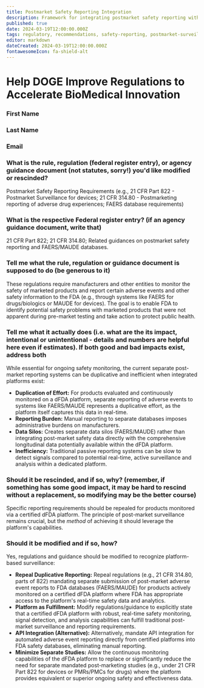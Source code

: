 ```yaml
---
title: Postmarket Safety Reporting Integration
description: Framework for integrating postmarket safety reporting with dFDA platform capabilities
published: true
date: 2024-03-19T12:00:00.000Z
tags: regulatory, recommendations, safety-reporting, postmarket-surveillance, pharmacovigilance
editor: markdown
dateCreated: 2024-03-19T12:00:00.000Z
fontawesomeIcon: fa-shield-alt
---
```


# Help DOGE Improve Regulations to Accelerate BioMedical Innovation

### First Name

### Last Name

### Email

### What is the rule, regulation (federal register entry), or agency guidance document (not statutes, sorry!) you'd like modified or rescinded?

Postmarket Safety Reporting Requirements (e.g., 21 CFR Part 822 - Postmarket Surveillance for devices; 21 CFR 314.80 - Postmarketing reporting of adverse drug experiences; FAERS database requirements)

### What is the respective Federal register entry? (if an agency guidance document, write that)

21 CFR Part 822; 21 CFR 314.80; Related guidances on postmarket safety reporting and FAERS/MAUDE databases.

### Tell me what the rule, regulation or guidance document is supposed to do (be generous to it)

These regulations require manufacturers and other entities to monitor the safety of marketed products and report certain adverse events and other safety information to the FDA (e.g., through systems like FAERS for drugs/biologics or MAUDE for devices). The goal is to enable FDA to identify potential safety problems with marketed products that were not apparent during pre-market testing and take action to protect public health.

### Tell me what it actually does (i.e. what are the its impact, intentional or unintentional - details and numbers are helpful here even if estimates). If both good and bad impacts exist, address both

While essential for ongoing safety monitoring, the current separate post-market reporting systems can be duplicative and inefficient when integrated platforms exist:

* **Duplication of Effort:** For products evaluated and continuously monitored on a dFDA platform, separate reporting of adverse events to systems like FAERS/MAUDE represents a duplicative effort, as the platform itself captures this data in real-time.
* **Reporting Burden:** Manual reporting to separate databases imposes administrative burdens on manufacturers.
* **Data Silos:** Creates separate data silos (FAERS/MAUDE) rather than integrating post-market safety data directly with the comprehensive longitudinal data potentially available within the dFDA platform.
* **Inefficiency:** Traditional passive reporting systems can be slow to detect signals compared to potential real-time, active surveillance and analysis within a dedicated platform.

### Should it be rescinded, and if so, why? (remember, if something has some good impact, it may be hard to rescind without a replacement, so modifying may be the better course)

Specific reporting requirements should be repealed for products monitored via a certified dFDA platform. The principle of post-market surveillance remains crucial, but the *method* of achieving it should leverage the platform's capabilities.

### Should it be modified and if so, how?

Yes, regulations and guidance should be modified to recognize platform-based surveillance:

* **Repeal Duplicative Reporting:** Repeal regulations (e.g., 21 CFR 314.80, parts of 822) mandating separate submission of post-market adverse event reports to FDA databases (FAERS/MAUDE) for products actively monitored on a certified dFDA platform where FDA has appropriate access to the platform's real-time safety data and analytics.
* **Platform as Fulfillment:** Modify regulations/guidance to explicitly state that a certified dFDA platform with robust, real-time safety monitoring, signal detection, and analysis capabilities can fulfill traditional post-market surveillance and reporting requirements.
* **API Integration (Alternative):** Alternatively, mandate API integration for automated adverse event reporting directly from certified platforms into FDA safety databases, eliminating manual reporting.
* **Minimize Separate Studies:** Allow the continuous monitoring capabilities of the dFDA platform to replace or significantly reduce the need for separate mandated post-marketing studies (e.g., under 21 CFR Part 822 for devices or PMRs/PMCs for drugs) where the platform provides equivalent or superior ongoing safety and effectiveness data.
